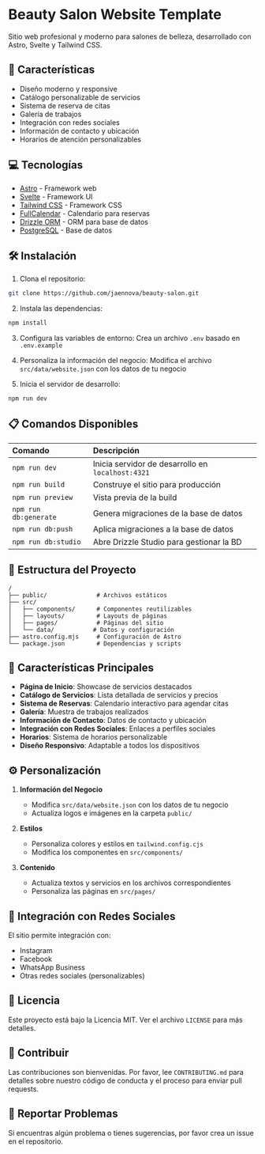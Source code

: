 # Beauty Salon Website Template

Sitio web profesional y moderno para salones de belleza, desarrollado con Astro, Svelte y Tailwind CSS.

## 🚀 Características

- Diseño moderno y responsive
- Catálogo personalizable de servicios
- Sistema de reserva de citas
- Galería de trabajos
- Integración con redes sociales
- Información de contacto y ubicación
- Horarios de atención personalizables

## 💻 Tecnologías

- [Astro](https://astro.build/) - Framework web
- [Svelte](https://svelte.dev/) - Framework UI
- [Tailwind CSS](https://tailwindcss.com/) - Framework CSS
- [FullCalendar](https://fullcalendar.io/) - Calendario para reservas
- [Drizzle ORM](https://orm.drizzle.team/) - ORM para base de datos
- [PostgreSQL](https://www.postgresql.org/) - Base de datos

## 🛠️ Instalación

1. Clona el repositorio:
```bash
git clone https://github.com/jaennova/beauty-salon.git
```

2. Instala las dependencias:
```bash
npm install
```

3. Configura las variables de entorno:
Crea un archivo `.env` basado en `.env.example`

4. Personaliza la información del negocio:
Modifica el archivo `src/data/website.json` con los datos de tu negocio

5. Inicia el servidor de desarrollo:
```bash
npm run dev
```

## 📋 Comandos Disponibles

| Comando                   | Descripción                                      |
| :----------------------- | :----------------------------------------------- |
| `npm run dev`            | Inicia servidor de desarrollo en `localhost:4321`|
| `npm run build`          | Construye el sitio para producción              |
| `npm run preview`        | Vista previa de la build                        |
| `npm run db:generate`    | Genera migraciones de la base de datos          |
| `npm run db:push`        | Aplica migraciones a la base de datos           |
| `npm run db:studio`      | Abre Drizzle Studio para gestionar la BD        |

## 📁 Estructura del Proyecto

```text
/
├── public/              # Archivos estáticos
├── src/
│   ├── components/      # Componentes reutilizables
│   ├── layouts/         # Layouts de páginas
│   ├── pages/           # Páginas del sitio
│   └── data/           # Datos y configuración
├── astro.config.mjs     # Configuración de Astro
└── package.json         # Dependencias y scripts
```

## 🌟 Características Principales

- **Página de Inicio**: Showcase de servicios destacados
- **Catálogo de Servicios**: Lista detallada de servicios y precios
- **Sistema de Reservas**: Calendario interactivo para agendar citas
- **Galería**: Muestra de trabajos realizados
- **Información de Contacto**: Datos de contacto y ubicación
- **Integración con Redes Sociales**: Enlaces a perfiles sociales
- **Horarios**: Sistema de horarios personalizable
- **Diseño Responsivo**: Adaptable a todos los dispositivos

## ⚙️ Personalización

1. **Información del Negocio**
   - Modifica `src/data/website.json` con los datos de tu negocio
   - Actualiza logos e imágenes en la carpeta `public/`

2. **Estilos**
   - Personaliza colores y estilos en `tailwind.config.cjs`
   - Modifica los componentes en `src/components/`

3. **Contenido**
   - Actualiza textos y servicios en los archivos correspondientes
   - Personaliza las páginas en `src/pages/`

## 📱 Integración con Redes Sociales

El sitio permite integración con:
- Instagram
- Facebook
- WhatsApp Business
- Otras redes sociales (personalizables)

## 📄 Licencia

Este proyecto está bajo la Licencia MIT. Ver el archivo `LICENSE` para más detalles.

## 🤝 Contribuir

Las contribuciones son bienvenidas. Por favor, lee `CONTRIBUTING.md` para detalles sobre nuestro código de conducta y el proceso para enviar pull requests.

## 🐛 Reportar Problemas

Si encuentras algún problema o tienes sugerencias, por favor crea un issue en el repositorio.
